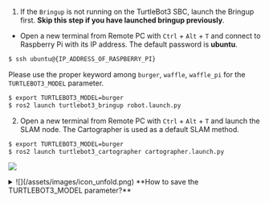 
1. If the `Bringup` is not running on the TurtleBot3 SBC, launch the Bringup first. **Skip this step if you have launched bringup previously**.  
  - Open a new terminal from Remote PC with `Ctrl` + `Alt` + `T` and connect to Raspberry Pi with its IP address.
The default password is **ubuntu**.  
  ```bash
$ ssh ubuntu@{IP_ADDRESS_OF_RASPBERRY_PI}
  ```
  Please use the proper keyword among `burger`, `waffle`, `waffle_pi` for the `TURTLEBOT3_MODEL` parameter.  
  ```bash
$ export TURTLEBOT3_MODEL=burger
$ ros2 launch turtlebot3_bringup robot.launch.py
  ```

2. Open a new terminal from Remote PC with `Ctrl` + `Alt` + `T` and launch the SLAM node. The Cartographer is used as a default SLAM method.
  ```bash
$ export TURTLEBOT3_MODEL=burger
$ ros2 launch turtlebot3_cartographer cartographer.launch.py
  ```  
  ![](/assets/images/platform/turtlebot3/ros2/platform_cartographer.png)

<details>
<summary>
![](/assets/images/icon_unfold.png) **How to save the TURTLEBOT3_MODEL parameter?**
</summary>
The `$ export TURTLEBOT3_MODEL=${TB3_MODEL}` command can be omitted if the **TURTLEBOT3_MODEL** parameter is predefined in the `.bashrc` file.  
The `.bashrc` file is automatically loaded when a terminal window is created.  

- Example of defining `TurtlBot3 Burger` as a default model.  
```bash
$ echo 'export TURTLEBOT3_MODEL=burger' >> ~/.bashrc
$ source ~/.bashrc
```

- Example of defining `TurtlBot3 Waffle Pi` as a default model.  
```bash
$ echo 'export TURTLEBOT3_MODEL=waffle_pi' >> ~/.bashrc
$ source ~/.bashrc
```
</details>
